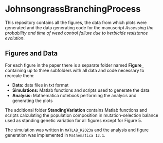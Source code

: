 # JohnsongrassBranchingProcess

This repository contains all the figures, the data from which plots were generated and the data generating code for the manuscript *Assessing the probability and time of weed control failure due to herbicide resistance evolution*.

## Figures and Data

For each figure in the paper there is a separate folder named **Figure_** containing up to three subfolders with all data and code necessary to recreate them:

- **Data:** data files in txt format 
- **Simulations:** Matlab functions and scripts used to generate the data
- **Analysis:** Mathematica notebook performing the analysis and generating the plots

The additional folder **StandingVariation** contains Matlab functions and scripts calculating the population composition in mutation-selection balance used as standing genetic variation for all figures except for Figure 5. 

The simulation was written in `MATLAB_R2023a` and the analysis and figure generation was implemented in `Mathematica 13.1`.
